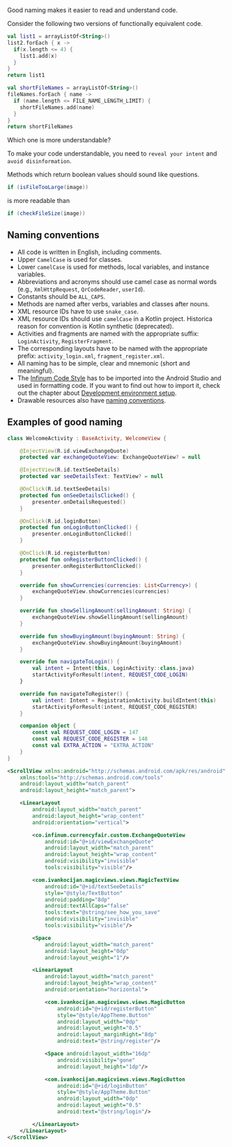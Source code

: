 Good naming makes it easier to read and understand code.

Consider the following two versions of functionally equivalent code.

```kotlin
val list1 = arrayListOf<String>()
list2.forEach { x ->
  if(x.length <= 4) {
    list1.add(x)
  }
}
return list1
```

```kotlin
val shortFileNames = arrayListOf<String>()
fileNames.forEach { name ->
  if (name.length <= FILE_NAME_LENGTH_LIMIT) {
    shortFileNames.add(name)
  }
}
return shortFileNames
```

Which one is more understandable?

To make your code understandable, you need to `reveal your intent` and `avoid disinformation`.

Methods which return boolean values should sound like questions.

```java
if (isFileTooLarge(image))
```

is more readable than

```java
if (checkFileSize(image))
```

## Naming conventions

* All code is written in English, including comments.
* Upper `CamelCase` is used for classes.
* Lower `camelCase` is used for methods, local variables, and instance variables.
* Abbreviations and acronyms should use camel case as normal words (e.g., `XmlHttpRequest`, `QrCodeReader`, `userId`).
* Constants should be `ALL_CAPS`.
* Methods are named after verbs, variables and classes after nouns.
* XML resource IDs have to use `snake_case`.
* XML resource IDs should use `camelCase` in a Kotlin project. Historica reason for convention is Kotlin synthetic (deprecated).
* Activities and fragments are named with the appropriate suffix: `LoginActivity`, `RegisterFragment`.
* The corresponding layouts have to be named with the appropriate prefix: `activity_login.xml`, `fragment_register.xml`.
* All naming has to be simple, clear and mnemonic (short and meaningful).
* The [Infinum Code Style](https://github.com/infinum/android-handbook/blob/master/files/InfinumCodeStyle.xml) has to be imported into the Android Studio and used in formatting code. If you want to find out how to import it, check out the chapter about [Development environment setup](/books/android/onboarding/development-environment-setup).
* Drawable resources also have [naming conventions](http://petrnohejl.github.io/Android-Cheatsheet-For-Graphic-Designers/#naming-conventions).

## Examples of good naming

```kotlin
class WelcomeActivity : BaseActivity, WelcomeView {

    @InjectView(R.id.viewExchangeQuote)
    protected var exchangeQuoteView: ExchangeQuoteView? = null

    @InjectView(R.id.textSeeDetails)
    protected var seeDetailsText: TextView? = null

    @OnClick(R.id.textSeeDetails)
    protected fun onSeeDetailsClicked() {
        presenter.onDetailsRequested()
    }

    @OnClick(R.id.loginButton)
    protected fun onLoginButtonClicked() {
        presenter.onLoginButtonClicked()
    }

    @OnClick(R.id.registerButton)
    protected fun onRegisterButtonClicked() {
        presenter.onRegisterButtonClicked()
    }

    override fun showCurrencies(currencies: List<Currency>) {
        exchangeQuoteView.showCurrencies(currencies)
    }

    override fun showSellingAmount(sellingAmount: String) {
        exchangeQuoteView.showSellingAmount(sellingAmount)
    }

    override fun showBuyingAmount(buyingAmount: String) {
        exchangeQuoteView.showBuyingAmount(buyingAmount)
    }

    override fun navigateToLogin() {
        val intent = Intent(this, LoginActivity::class.java)
        startActivityForResult(intent, REQUEST_CODE_LOGIN)
    }

    override fun navigateToRegister() {
        val intent: Intent = RegistrationActivity.buildIntent(this)
        startActivityForResult(intent, REQUEST_CODE_REGISTER)
    }

    companion object {
        const val REQUEST_CODE_LOGIN = 147
        const val REQUEST_CODE_REGISTER = 148
        const val EXTRA_ACTION = "EXTRA_ACTION"
    }
}
```

```xml
<ScrollView xmlns:android="http://schemas.android.com/apk/res/android"
    xmlns:tools="http://schemas.android.com/tools"
    android:layout_width="match_parent"
    android:layout_height="match_parent">

    <LinearLayout
        android:layout_width="match_parent"
        android:layout_height="wrap_content"
        android:orientation="vertical">

        <co.infinum.currencyfair.custom.ExchangeQuoteView
            android:id="@+id/viewExchangeQuote"
            android:layout_width="match_parent"
            android:layout_height="wrap_content"
            android:visibility="invisible"
            tools:visibility="visible"/>

        <com.ivankocijan.magicviews.views.MagicTextView
            android:id="@+id/textSeeDetails"
            style="@style/TextButton"
            android:padding="8dp"
            android:textAllCaps="false"
            tools:text="@string/see_how_you_save"
            android:visibility="invisible"
            tools:visibility="visible"/>

        <Space
            android:layout_width="match_parent"
            android:layout_height="0dp"
            android:layout_weight="1"/>

        <LinearLayout
            android:layout_width="match_parent"
            android:layout_height="wrap_content"
            android:orientation="horizontal">

            <com.ivankocijan.magicviews.views.MagicButton
                android:id="@+id/registerButton"
                style="@style/AppTheme.Button"
                android:layout_width="0dp"
                android:layout_weight="0.5"
                android:layout_marginRight="8dp"
                android:text="@string/register"/>

            <Space android:layout_width="16dp"
                android:visibility="gone"
                android:layout_height="1dp"/>

            <com.ivankocijan.magicviews.views.MagicButton
                android:id="@+id/loginButton"
                style="@style/AppTheme.Button"
                android:layout_width="0dp"
                android:layout_weight="0.5"
                android:text="@string/login"/>

        </LinearLayout>
    </LinearLayout>
</ScrollView>
```
